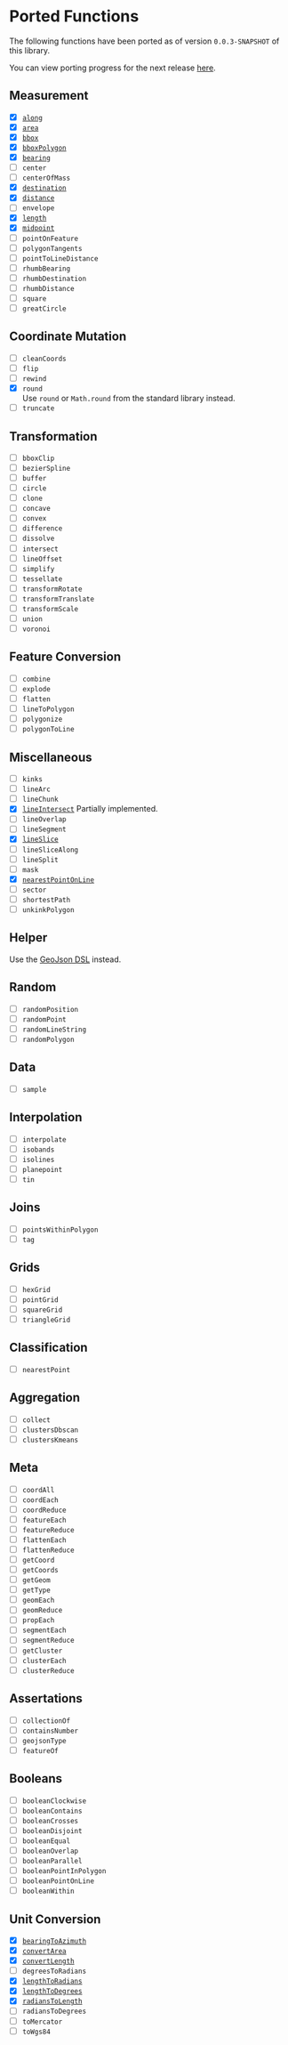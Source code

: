 # Ported Functions

The following functions have been ported as of version `0.0.3-SNAPSHOT` of this library.

You can view porting progress for the next release [here](https://github.com/dellisd/spatial-k/milestone/1).

## Measurement

- [x] [`along`](../api/turf/io.github.dellisd.spatialk.turf/along/)
- [x] [`area`](../api/turf/io.github.dellisd.spatialk.turf/area/)
- [x] [`bbox`](../api/turf/io.github.dellisd.spatialk.turf/bbox/)
- [x] [`bboxPolygon`](../api/turf/io.github.dellisd.spatialk.turf/bbox-polygon/)
- [x] [`bearing`](../api/turf/io.github.dellisd.spatialk.turf/bearing/)
- [ ] `center`
- [ ] `centerOfMass`
- [x] [`destination`](../api/turf/io.github.dellisd.spatialk.turf/destination/)
- [x] [`distance`](../api/turf/io.github.dellisd.spatialk.turf/distance/)
- [ ] `envelope`
- [x] [`length`](../api/turf/io.github.dellisd.spatialk.turf/length/)
- [x] [`midpoint`](../api/turf/io.github.dellisd.spatialk.turf/midpoint/)
- [ ] `pointOnFeature`
- [ ] `polygonTangents`
- [ ] `pointToLineDistance`
- [ ] `rhumbBearing`
- [ ] `rhumbDestination`
- [ ] `rhumbDistance`
- [ ] `square`
- [ ] `greatCircle`

## Coordinate Mutation

- [ ] `cleanCoords`
- [ ] `flip`
- [ ] `rewind`
- [x] `round`  
Use `round` or `Math.round` from the standard library instead.
- [ ] `truncate`

## Transformation

- [ ] `bboxClip`
- [ ] `bezierSpline`
- [ ] `buffer`
- [ ] `circle`
- [ ] `clone`
- [ ] `concave`
- [ ] `convex`
- [ ] `difference`
- [ ] `dissolve`
- [ ] `intersect`
- [ ] `lineOffset`
- [ ] `simplify`
- [ ] `tessellate`
- [ ] `transformRotate`
- [ ] `transformTranslate`
- [ ] `transformScale`
- [ ] `union`
- [ ] `voronoi`

## Feature Conversion

- [ ] `combine`
- [ ] `explode`
- [ ] `flatten`
- [ ] `lineToPolygon`
- [ ] `polygonize`
- [ ] `polygonToLine`

## Miscellaneous

- [ ] `kinks`
- [ ] `lineArc`
- [ ] `lineChunk`
- [x] [`lineIntersect`](../api/turf/io.github.dellisd.spatialk.turf/line-intersect/)
  Partially implemented.
- [ ] `lineOverlap`
- [ ] `lineSegment`
- [x] [`lineSlice`](../api/turf/io.github.dellisd.spatialk.turf/line-slice/)
- [ ] `lineSliceAlong`
- [ ] `lineSplit`
- [ ] `mask`
- [x] [`nearestPointOnLine`](../api/turf/io.github.dellisd.spatialk.turf/nearest-point-on-line/)
- [ ] `sector`
- [ ] `shortestPath`
- [ ] `unkinkPolygon`

## Helper

Use the [GeoJson DSL](../geojson/#geojson-dsl) instead.

## Random

- [ ] `randomPosition`
- [ ] `randomPoint`
- [ ] `randomLineString`
- [ ] `randomPolygon`

## Data

- [ ] `sample`

## Interpolation

- [ ] `interpolate`
- [ ] `isobands`
- [ ] `isolines`
- [ ] `planepoint`
- [ ] `tin`

## Joins

- [ ] `pointsWithinPolygon`
- [ ] `tag`

## Grids

- [ ] `hexGrid`
- [ ] `pointGrid`
- [ ] `squareGrid`
- [ ] `triangleGrid`

## Classification

- [ ] `nearestPoint`

## Aggregation

- [ ] `collect`
- [ ] `clustersDbscan`
- [ ] `clustersKmeans`

## Meta

- [ ] `coordAll`
- [ ] `coordEach`
- [ ] `coordReduce`
- [ ] `featureEach`
- [ ] `featureReduce`
- [ ] `flattenEach`
- [ ] `flattenReduce`
- [ ] `getCoord`
- [ ] `getCoords`
- [ ] `getGeom`
- [ ] `getType`
- [ ] `geomEach`
- [ ] `geomReduce`
- [ ] `propEach`
- [ ] `segmentEach`
- [ ] `segmentReduce`
- [ ] `getCluster`
- [ ] `clusterEach`
- [ ] `clusterReduce`

## Assertations

- [ ] `collectionOf`
- [ ] `containsNumber`
- [ ] `geojsonType`
- [ ] `featureOf`

## Booleans

- [ ] `booleanClockwise`
- [ ] `booleanContains`
- [ ] `booleanCrosses`
- [ ] `booleanDisjoint`
- [ ] `booleanEqual`
- [ ] `booleanOverlap`
- [ ] `booleanParallel`
- [ ] `booleanPointInPolygon`
- [ ] `booleanPointOnLine`
- [ ] `booleanWithin`

## Unit Conversion

- [x] [`bearingToAzimuth`](../api/turf/io.github.dellisd.spatialk.turf/bearing-to-azimuth/)
- [x] [`convertArea`](../api/turf/io.github.dellisd.spatialk.turf/convert-area/)
- [x] [`convertLength`](../api/turf/io.github.dellisd.spatialk.turf/convert-length/)
- [ ] `degreesToRadians`
- [x] [`lengthToRadians`](../api/turf/io.github.dellisd.spatialk.turf/length-to-radians/)
- [x] [`lengthToDegrees`](../api/turf/io.github.dellisd.spatialk.turf/length-to-degrees/)
- [x] [`radiansToLength`](../api/turf/io.github.dellisd.spatialk.turf/radians-to-length/)
- [ ] `radiansToDegrees`
- [ ] `toMercator`
- [ ] `toWgs84`